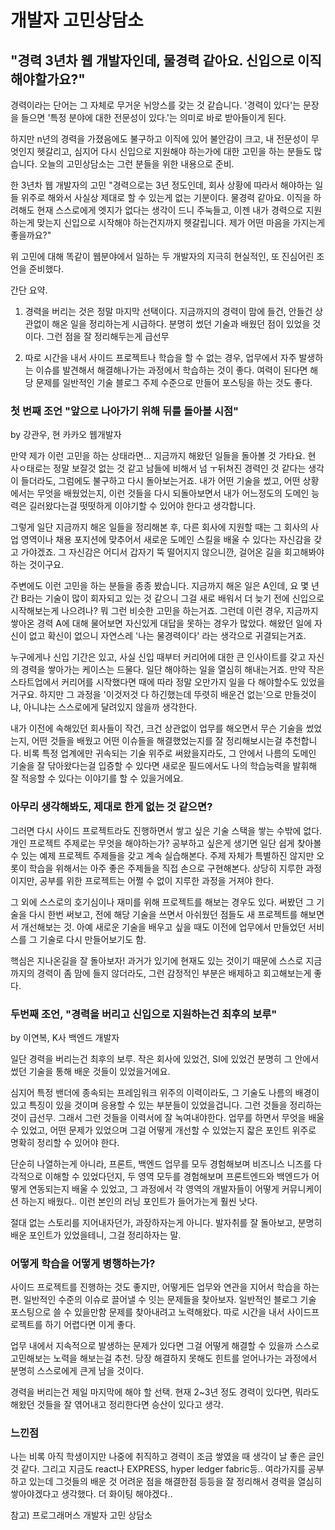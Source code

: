 # 개발자 고민상담소

## "경력 3년차 웹 개발자인데, 물경력 같아요. 신입으로 이직해야할가요?"

경력이라는 단어는 그 자체로 무거운 뉘앙스를 갖는 것 같습니다.
'경력이 있다'는 문장을 들으면 '특정 분야에 대한 전문성이 있다.'는 의미로 바로 받아들이게 된다.

하지만 n년의 경력을 가졌음에도 불구하고 이직에 있어 불안감이 크고, 내 전문성이 무엇인지 헷갈리고, 심지어 다시 신입으로 지원해야 하는가에 대한 고민을 하는 분들도 많습니다. 오늘의 고민상담소는 그런 분들을 위한 내용으로 준비.

한 3년차 웹 개발자의 고민
    "경력으로는 3년 정도인데, 회사 상황에 따라서 해야하는 일들 위주로 해와서 사실상 제대로 할 수 있는게 없는 기분이다. 물경력 같아요. 이직을 하려해도 현재 스스로에게 엣지가 없다는 생각이 드니 주눅들고, 이젠 내가 경력으로 지원하는게 맞는지 신입으로 시작해야 하는건지까지 헷갈립니다. 제가 어떤 마음을 가지는게 좋을까요?"

위 고민에 대해 똑같이 웹분야에서 일하는 두 개발자의 지극히 현실적인, 또 진심어린 조언을 준비했다.

간단 요약.
  1. 경력을 버리는 것은 정말 마지막 선택이다. 지금까지의 경력이 맘에 들건, 안들건 상관없이 해온 일을 정리하는게 시급하다. 분명히 썼던 기술과 배웠던 점이 있었을 것이다. 그런 점을 잘 정리해두는게 급선무

  2. 따로 시간을 내서 사이드 프로젝트나 학습을 할 수 없는 경우, 업무에서 자주 발생하는 이슈를 발견해서 해결해나가는 과정에서 학습하는 것이 좋다. 여력이 된다면 해당 문제를 일반적인 기술 블로그 주제 수준으로 만들어 포스팅을 하는 것도 좋다.

### 첫 번째 조언 "앞으로 나아가기 위해 뒤를 돌아볼 시점"

by 강관우, 현 카카오 웹개발자

만약 제가 이런 고민을 하는 상태라면... 지금까지 해왔던 일들을 돌아볼 것 가타요. 현 사ㅇ태로는 정말 보잘것 없는 것 같고 남들에 비해서 넘 ㅜ뒤쳐진 경력인 것 같다는 생각이 들더라도, 그럼에도 불구하고 다시 돌아보는거죠. 내가 어떤 기술을 썼고, 어떤 상황에서는 무엇을 배웠었는지, 이런 것들을 다시 되돌아보면서 내가 어느정도의 도메인 능력은 길러왔다는걸 떳떳하게 이야기할 수 있어야 한다고 생각합니다.

그렇게 일단 지금까지 해온 일들을 정리해본 후, 다른 회사에 지원할 때는 그 회사의 사업 영역이나 채용 포지션에 맞추어서 새로운 도메인 스킬을 배울 수 있다는 자신감을 갖고 가야겠죠. 그 자신감은 어디서 갑자기 뚝 떨어지지 않으니깐, 걸어온 길을 회고해봐야 하는 것이구요.

주변에도 이런 고민을 하는 분들을 종종 봤습니다. 지금까지 해온 일은 A인데, 요 몇 년간 B라는 기술이 많이 회자되고 있는 것 같으니 그걸 새로 배워서 더 늦기 전에 신입으로 시작해보는게 나으려나? 뭐 그런 비슷한 고민을 하는거죠. 그런데 이런 경우, 지금까지 쌓아온 경력 A에 대해 물어보면 자신있게 대답을 못하는 경우가 많았다. 해왔던 일에 자신이 없고 확신이 없으니 자연스레 '나는 물경력이다' 라는 생각으로 귀결되는거죠.

누구에게나 신입 기간은 있고, 사실 신입 때부터 커리어에 대한 큰 인사이트를 갖고 자신의 경력을 쌓아가는 케이스는 드물다. 일단 해야하는 일을 열심히 해내는거죠. 만약 작은 스타트업에서 커리어를 시작했다면 때에 따라 정말 오만가지 일을 다 해야할수도 있었을거구요. 하지만 그 과정을 '이것저것 다 하긴했는데 뚜렷히 배운건 없는'으로 만들것이냐, 아니냐는 스스로에게 달려있지 않을까 생각한다.

내가 이전에 속해있던 회사들이 작건, 크건 상관없이 업무를 해오면서 무슨 기술을 썼었는지, 어떤 것들을 배웠고 어떤 이슈들을 해결했었는지를 잘 정리해보시는걸 추천합니다. 비록 특정 업계에만 귀속되는 기술 위주로 써왔을지라도, 그 안에서 나름의 도메인 기술을 잘 닦아왔다는걸 입증할 수 있다면 새로운 필드에서도 나의 학습능력을 발휘해 잘 적응할 수 있다는 이야기를 할 수 있을거에요.

### 아무리 생각해봐도, 제대로 한게 없는 것 같으면? 

그러면 다시 사이드 프로젝트라도 진행하면서 쌓고 싶은 기술 스택을 쌓는 수밖에 없다.
개인 프로젝트 주제로는 무엇을 해야하는가?
공부하고 싶은게 생기면 일단 쉽게 찾아볼 수 있는 예제 프로젝트 주제들을 갖고 계속 실습해본다. 주제 자체가 특별하진 않지만 오롯이 학습을 위해서는 아주 좋은 주제들을 직접 손으로 구현해본다. 상당히 지루한 과정이지만, 공부를 위한 프로젝트는 어쩔 수 없이 지루한 과정을 거져야 한다.

그 외에 스스로의 호기심이나 재미를 위해 프로젝트를 해보는 경우도 있다. 
써봤던 그 기술을 다시 한번 써보고, 전에 해당 기술을 쓰면서 아쉬웠던 점들도 새 프로젝트를 해보면서 개선해보는 것. 아예 새로운 기술을 배우고 싶을 때도 이전에 업무에서 만들었던 서비스를 그 기술로 다시 만들어보기도 함.

핵심은 지나온길을 잘 돌아보자! 과거가 있기에 현재도 있는 것이기 때문에 스스로 지금까지의 경력이 좀 맘에 들지 않더라도, 그런 감정적인 부분은 배제하고 회고해보는게 좋다.


### 두번째 조언, "경력을 버리고 신입으로 지원하는건 최후의 보루"
by 이연복, K사 백엔드 개발자

일단 경력을 버리는건 최후의 보루. 작은 회사에 있었건, SI에 있었건 분명히 그 안에서 썼던 기술을 통해 배운 것들이 있었을거에요.

심지어 특정 밴더에 종속되는 프레임워크 위주의 이력이라도, 그 기술도 나름의 배경이 있고 특징이 있을 것이며 응용할 수 있는 부분들이 있었을겁니다. 
그런 것들을 정리하는 것이 급선무. 그래서 그런 것들을 이력서에 잘 녹여내야한다. 업무를 하면서 무엇을 배울 수 있었고, 어떤 문제가 있었으며 그걸 어떻게 개선할 수 있었는지 잛은 포인트 위주로 명확히 정리할 수 있어야 한다.

단순히 나열하는게 아니라, 프론트, 백엔드 업무를 모두 경험해보며 비즈니스 니즈를 다각적으로 이해할 수 있었다던지, 두 영역 모두를 경험해보며 프론트엔드와 백엔드가 어떻게 연동되는지 배울 수 있었고, 그 과정에서 각 영역의 개발자들이 어떻게 커뮤니케이션 하는지 배웠다.. 이런 본인의 러닝 포인트가 들어가는게 훨씬 낫다.

절대 없는 스토리를 지어내자던가, 과장하자는게 아니다. 발자취를 잘 돌아보고, 분명히 배운 포인트가 있었을테니, 그걸 정리하자는 말. 

### 어떻게 학습을 어떻게 병행하는가?

사이드 프로젝트를 진행하는 것도 좋지만, 어떻게든 업무와 연관을 지어서 학습을 하는 편. 일반적인 수준의 이슈로 끌어낼 수 잇는 문제들을 찾아보자.
일반적인 블로그 기술 포스팅으로 쓸 수 있을만함 문제를 찾아내려고 노력해왔다.
따로 시간을 내서 사이드프로젝트를 하기 어렵다면 이게 좋다.

업무 내에서 지속적으로 발생하는 문제가 있다면 그걸 어떻게 해결할 수 있을까 스스로 고민해보는 노력을 해보는걸 추천. 당장 해결하지 못해도 힌트를 얻어나가는 과정에서 분명히 스스로에게 큰게 남을 것이다.

경력을 버리는건 제일 마지막에 해야 할 선택. 현재 2~3년 정도 경력이 있다면, 뭐라도 해왔던 것들을 잘 엮어내고 정리한다면 승산이 있다고 생각.


### 느낀점

나는 비록 아직 학생이지만 나중에 취직하고 경력이 조금 쌓였을 때 생각이 날 좋은 글인 것 같다. 그리고 지금도 react나 EXPRESS, hyper ledger fabric등.. 여라가지를 공부하고 있는데 그것들의 배운 것 어려운 점을 해결한점 등등을 잘 정리해서 경력을 열심히 쌓아야겠다고 생각했다. 더 화이팅 해야겠다..



참고) 프로그래머스 개발자 고민 상담소